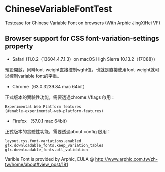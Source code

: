 # ChineseVariableFontTest
Testcase for Chinese Variable Font on browsers (With Arphic JingXiHei VF)

## Browser support for CSS font-variation-settings property

- Safari (11.0.2（13604.4.7.1.3）on macOS High Sierra 10.13.2（17C88）)

預設開啟，同時font-weight直接控制wght值，也就是直接使用font-weight就可以控制variable font的字重。

- Chrome（63.0.3239.84 mac 64bit）

正式版本的實驗性功能，需要透過chrome://flags 啟用：

    Experimental Web Platform features
    (#enable-experimental-web-platform-features)

- Firefox （57.0.1 mac 64bit）

正式版本的實驗性功能，需要透過about:config 啟用：

    layout.css.font-variations.enabled
    gfx.downloadable_fonts.keep_variation_tables
    gfx.downloadable_fonts.otl_validation

Varible Font is provided by Arphic, EULA @ http://www.arphic.com.tw/zh-tw/home/about#view_post/181
